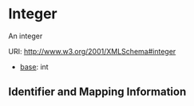 # Integer

An integer

URI: http://www.w3.org/2001/XMLSchema#integer

* [base](https://w3id.org/linkml/base): int






## Identifier and Mapping Information







